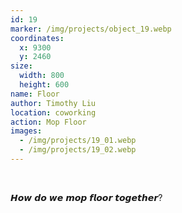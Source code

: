 ```yaml
---
id: 19
marker: /img/projects/object_19.webp
coordinates:
  x: 9300
  y: 2460
size:
  width: 800
  height: 600
name: Floor
author: Timothy Liu
location: coworking
action: Mop Floor
images:
  - /img/projects/19_01.webp
  - /img/projects/19_02.webp
---
```


<br>

𝙃𝙤𝙬 𝙙𝙤 𝙬𝙚 𝙢𝙤𝙥 𝙛𝙡𝙤𝙤𝙧 𝙩𝙤𝙜𝙚𝙩𝙝𝙚𝙧?

<br>

<br>
